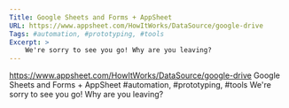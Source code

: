 ```yaml
---
Title: Google Sheets and Forms + AppSheet
URL: https://www.appsheet.com/HowItWorks/DataSource/google-drive
Tags: #automation, #prototyping, #tools
Excerpt: >
    We're sorry to see you go! Why are you leaving?
---
```

https://www.appsheet.com/HowItWorks/DataSource/google-drive
Google Sheets and Forms + AppSheet
#automation, #prototyping, #tools
We're sorry to see you go! Why are you leaving?